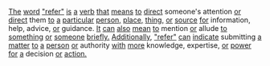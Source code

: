 [The](./the.md) [word](./word.md) ["refer"](./refer.md) [is](./is.md) [a](./a.md) [verb](./verb.md) [that](./that.md) [means](./means.md) [to](./to.md) [direct](./direct.md) someone's attention [or](./or.md) [direct](./direct.md) them [to](./to.md) [a](./a.md) [particular](./particular.md) [person,](./person.md) [place,](./place.md) [thing,](./thing.md) [or](./or.md) [source](./source.md) [for](./for.md) information, help, advice, [or](./or.md) guidance. [It](./it.md) [can](./can.md) [also](./also.md) [mean](./mean.md) [to](./to.md) mention [or](./or.md) allude [to](./to.md) [something](./something.md) [or](./or.md) [someone](./someone.md) [briefly.](./briefly.md) [Additionally,](./additionally.md) ["refer"](./refer.md) [can](./can.md) [indicate](./indicate.md) submitting [a](./a.md) [matter](./matter.md) [to](./to.md) [a](./a.md) [person](./person.md) [or](./or.md) authority [with](./with.md) [more](./more.md) knowledge, expertise, [or](./or.md) [power](./power.md) [for](./for.md) [a](./a.md) decision [or](./or.md) [action.](./action.md)